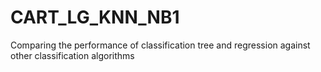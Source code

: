 # CART_LG_KNN_NB1
Comparing the performance of classification tree and regression against other classification algorithms
